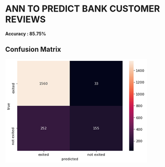# ANN TO PREDICT BANK CUSTOMER REVIEWS

#### Accuracy : 85.75%

## Confusion Matrix

![img](src/cm.png)